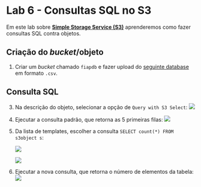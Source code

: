 # Lab 6 - Consultas SQL no S3

Em este lab sobre [**Simple Storage Service (S3)**](https://aws.amazon.com/pt/rds/) aprenderemos como fazer consultas SQL contra objetos.

## Criação do *bucket*/objeto
 
1. Criar um *bucket* chamado `fiapdb` e fazer upload do [seguinte database](https://aws-tc-largeobjects.s3-us-west-2.amazonaws.com/CUR-TF-200-ACBDFO-1/Lab1/lab1.csv) em formato `.csv`.

## Consulta SQL

3. Na descrição do objeto, selecionar a opção de `Query with S3 Select`:
   ![](https://raw.githubusercontent.com/josecastillolema/fiap/master/abd/dbaas/img/s3-sql00.png)

3. Ejecutar a consulta padrão, que retorna as 5 primeiras filas:
   ![](https://raw.githubusercontent.com/josecastillolema/fiap/master/abd/dbaas/img/s3-sql01.png)
   
4. Da lista de templates, escolher a consulta `SELECT count(*) FROM s3object s`:

   ![](https://raw.githubusercontent.com/josecastillolema/fiap/master/abd/dbaas/img/s3-sql02.png)

   ![](https://raw.githubusercontent.com/josecastillolema/fiap/master/abd/dbaas/img/s3-sql03.png)

5. Ejecutar a nova consulta, que retorna o número de elementos da tabela:
   ![](https://raw.githubusercontent.com/josecastillolema/fiap/master/abd/dbaas/img/s3-sql04.png)
